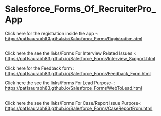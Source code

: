 # Salesforce_Forms_Of_RecruiterPro_App
Click here for the registration inside the app -: https://patilsaurabh83.github.io/Salesforce_Forms/Registration.html<br><br>

Click here the see the links/Forms For Interview Related Issues -:  https://patilsaurabh83.github.io/Salesforce_Forms/Interview_Support.html<br>

Click here for the Feedback form : https://patilsaurabh83.github.io/Salesforce_Forms/Feedback_Form.html<br>

Click here the see the links/Forms For Lead Purpose- : https://patilsaurabh83.github.io/Salesforce_Forms/WebToLead.html<br><br>

Click here the see the links/Forms For Case/Report Issue Purpose-:  https://patilsaurabh83.github.io/Salesforce_Forms/CaseReportFrom.html
